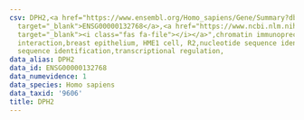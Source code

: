 ```yaml
---
csv: DPH2,<a href="https://www.ensembl.org/Homo_sapiens/Gene/Summary?db=core;g=ENSG00000132768"
  target="_blank">ENSG00000132768</a>,<a href="https://www.ncbi.nlm.nih.gov/pubmed/22863008"
  target="_blank"><i class="fas fa-file"></i></a>",chromatin immunoprecipitation assay,direct
  interaction,breast epithelium, HME1 cell, R2,nucleotide sequence identification,nucleotide
  sequence identification,transcriptional regulation,
data_alias: DPH2
data_id: ENSG00000132768
data_numevidence: 1
data_species: Homo sapiens
data_taxid: '9606'
title: DPH2
---
```

